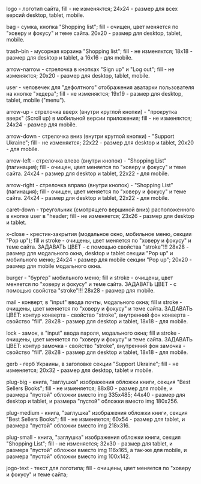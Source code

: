 logo - логотип сайта, fill - не изменяктся; 24х24 - размер для всех версий desktop,
tablet, mobile.

bag - сумка, кнопка "Shopping list"; fill - очищен, цвет меняется по "ховеру и фокусу" и теме сайта. 20х20 - размер для desktop, tablet, mobile.

trash-bin - мусорная корзина "Shopping list"; fill -  не изменяктся; 18х18 - размер для desktop и tablet, а 16х16 - для mobile.

arrow-narrow - стрелочка в кнопках "Sign up" и "Log out"; fill - не изменяктся; 20х20 - размер для desktop, tablet, mobile.

user - человечек для "дефолтного" отображения аватарки пользователя на кнопке "хедера"; fill - не изменяктся;
19х19 - размер для desktop, tablet, mobile ("menu").

arrow-up - стрелочка вверх (внутри круглой кнопки) - "прокрутка вверх" (Scroll up) в мобильной версии приложения;
fill - не изменяктся; 24х24 - размер для mobile.

arrow-down - стрелочка вниз (внутри круглой кнопки) - "Support Ukraine"; fill - не изменяктся;
22х22 - размер для desktop и tablet, 20х20 - для mobile.

arrow-left - стрелочка влево (внутри кнопок) - "Shopping List" (пагинация);
fill - очищен, цвет меняется по "ховеру и фокусу" и теме сайта. 24х24 - размер для desktop и
tablet, 22х22 - для mobile.

arrow-right - стрелочка вправо (внутри кнопок) - "Shopping List" (пагинация);
fill - очищен, цвет меняется по "ховеру и фокусу" и теме сайта. 24х24 - размер для
desktop и tablet, 22х22 - для mobile.

caret-down - треугольник (смотрящего вершиной вниз)
расположенного в кнопке user в "header; fill - не изменяется; 23х26 - размер для desktop и tablet.

x-close - крестик-закрытия (модальное окно, мобильное меню, секции "Pop up"); fill и stroke - очищены, цвет
меняется по "ховеру и фокусу" и теме сайта. ЗАДАВАТЬ ЦВЕТ - с помощью свойства
"stroke"!!! 28x28 - размер для модального окна, desktop и tablet секции "Pop up"
и мобильного меню; 24х24 - размер для mobile секции "Pop up"; 20х20 - размер для
mobile модального окна.

burger - "бургер" мобильного меню; fill и stroke - очищены, цвет меняется по "ховеру и фокусу" и теме сайта. ЗАДАВАТЬ ЦВЕТ - с
помощью свойства "stroke"!!! 28х28 - размер для mobile.

mail - конверт, в "input" ввода почты, модального окна; fill и stroke - очищены, цвет меняется по "ховеру и фокусу" и
теме сайта. ЗАДАВАТЬ ЦВЕТ: контур конверта - свойство "stroke", внутренний фон
конверта - свойство "fill". 28х28 - размер для desktop и tablet, 18х18 - для mobile.

lock - замок, в "input" ввода пароля, модального окна; fill и stroke - очищены, цвет меняется по "ховеру и фокусу" и
теме сайта. ЗАДАВАТЬ ЦВЕТ: контур замочка - свойство "stroke", внутренний фон
замочка - свойство "fill". 28х28 - размер для desktop и tablet, 18х18 - для mobile.

gerb - герб Украины, в заголовке секции "Support Ukraine"; fill - не изменяется;
20х32 - размер для desktop, tablet и mobile.

plug-big - книга, "заглушка" изображения обложки книги, секция "Best Sellers Books";
fill - не изменяется; 88х80 - размер для mobile, и размера "пустой" обложки вместо img 335х485; 44х40 - размер для desktop и tablet, и
размера "пустой" обложки вместо img 180x256.

plug-medium - книга, "заглушка" изображения обложки книги, секция "Best Sellers Books";
fill - не изменяется; 60х54 - размер для tablet, и размера "пустой" обложки вместо img 218х316.

plug-small - книга, "заглушка" изображения обложки книги, секция "Shopping List";
fill - не изменяется; 32х30 - размер для tablet, и размера "пустой" обложки вместо img 116х165, а так-же для mobile, и размера "пустой"
обложки вместо img 100х142.

jogo-text - текст для логотипа; fill - очищены, цвет меняется по "ховеру и фокусу" и теме сайта;